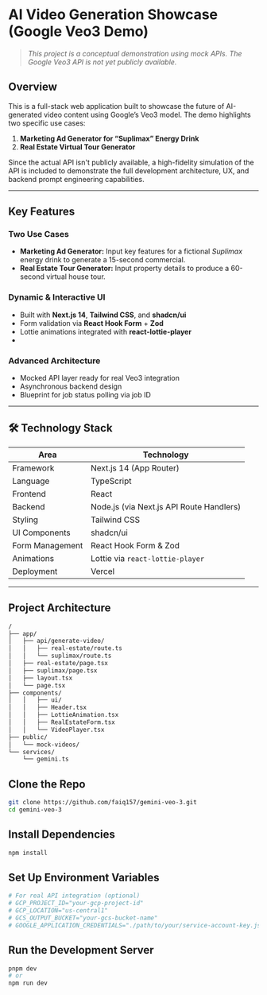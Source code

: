 # AI Video Generation Showcase (Google Veo3 Demo)

>  *This project is a conceptual demonstration using mock APIs. The Google Veo3 API is not yet publicly available.*

## Overview

This is a full-stack web application built to showcase the future of AI-generated video content using Google’s Veo3 model. The demo highlights two specific use cases:

1. **Marketing Ad Generator for “Suplimax” Energy Drink**
2. **Real Estate Virtual Tour Generator**

Since the actual API isn't publicly available, a high-fidelity simulation of the API is included to demonstrate the full development architecture, UX, and backend prompt engineering capabilities.

---

##  Key Features

###  Two Use Cases
- **Marketing Ad Generator:** Input key features for a fictional *Suplimax* energy drink to generate a 15-second commercial.
- **Real Estate Tour Generator:** Input property details to produce a 60-second virtual house tour.

###  Dynamic & Interactive UI
- Built with **Next.js 14**, **Tailwind CSS**, and **shadcn/ui**
- Form validation via **React Hook Form** + **Zod**
- Lottie animations integrated with **react-lottie-player**
- 
###  Advanced Architecture
- Mocked API layer ready for real Veo3 integration
- Asynchronous backend design
- Blueprint for job status polling via job ID

---

## 🛠️ Technology Stack

| Area              | Technology                            |
|-------------------|----------------------------------------|
| Framework         | Next.js 14 (App Router)                |
| Language          | TypeScript                             |
| Frontend          | React                                  |
| Backend           | Node.js (via Next.js API Route Handlers)|
| Styling           | Tailwind CSS                           |
| UI Components     | shadcn/ui                              |
| Form Management   | React Hook Form & Zod                  |
| Animations        | Lottie via `react-lottie-player`       |
| Deployment        | Vercel                                 |

---

##  Project Architecture

```bash
/
├── app/
│   ├── api/generate-video/
│   │   ├── real-estate/route.ts
│   │   └── suplimax/route.ts
│   ├── real-estate/page.tsx
│   ├── suplimax/page.tsx
│   ├── layout.tsx
│   └── page.tsx
├── components/
│   │   ├── ui/
│   │   ├── Header.tsx
│   │   ├── LottieAnimation.tsx
│   │   ├── RealEstateForm.tsx
│   │   └── VideoPlayer.tsx
├── public/
│   └── mock-videos/
└── services/
    └── gemini.ts
```

## Clone the Repo
```bash
git clone https://github.com/faiq157/gemini-veo-3.git
cd gemini-veo-3
```
## Install Dependencies
```bash 
npm install 
```
## Set Up Environment Variables

```bash 
# For real API integration (optional)
# GCP_PROJECT_ID="your-gcp-project-id"
# GCP_LOCATION="us-central1"
# GCS_OUTPUT_BUCKET="your-gcs-bucket-name"
# GOOGLE_APPLICATION_CREDENTIALS="./path/to/your/service-account-key.json"
```

## Run the Development Server
```bash
pnpm dev
# or
npm run dev
